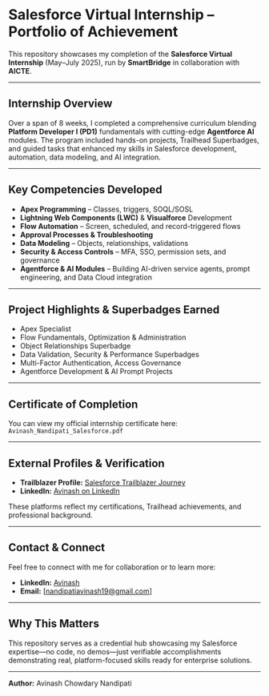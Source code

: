 # Salesforce Virtual Internship – Portfolio of Achievement

This repository showcases my completion of the **Salesforce Virtual Internship** (May–July 2025), run by **SmartBridge** in collaboration with **AICTE**.

---

##  Internship Overview
Over a span of 8 weeks, I completed a comprehensive curriculum blending **Platform Developer I (PD1)** fundamentals with cutting-edge **Agentforce AI** modules. The program included hands-on projects, Trailhead Superbadges, and guided tasks that enhanced my skills in Salesforce development, automation, data modeling, and AI integration.

---

##  Key Competencies Developed
- **Apex Programming** – Classes, triggers, SOQL/SOSL  
- **Lightning Web Components (LWC)** & **Visualforce** Development  
- **Flow Automation** – Screen, scheduled, and record-triggered flows  
- **Approval Processes & Troubleshooting**  
- **Data Modeling** – Objects, relationships, validations  
- **Security & Access Controls** – MFA, SSO, permission sets, and governance  
- **Agentforce & AI Modules** – Building AI-driven service agents, prompt engineering, and Data Cloud integration

---

##  Project Highlights & Superbadges Earned
- Apex Specialist  
- Flow Fundamentals, Optimization & Administration  
- Object Relationships Superbadge  
- Data Validation, Security & Performance Superbadges  
- Multi-Factor Authentication, Access Governance  
- Agentforce Development & AI Prompt Projects


---

##  Certificate of Completion
You can view my official internship certificate here:  
`Avinash_Nandipati_Salesforce.pdf`

---

##  External Profiles & Verification
- **Trailblazer Profile:** [Salesforce Trailblazer Journey](https://www.salesforce.com/trailblazer/rvic0m96n3gv1n47np)  
- **LinkedIn:** [Avinash  on LinkedIn](https://www.linkedin.com/in/avinash-nandipati/)

These platforms reflect my certifications, Trailhead achievements, and professional background.

---

##  Contact & Connect
Feel free to connect with me for collaboration or to learn more:
- **LinkedIn:** [Avinash ](https://www.linkedin.com/in/avinash-nandipati/)  
- **Email:** [nandipatiavinash19@gmail.com]

---

##  Why This Matters
This repository serves as a credential hub showcasing my Salesforce expertise—no code, no demos—just verifiable accomplishments demonstrating real, platform-focused skills ready for enterprise solutions.

---

**Author:** Avinash Chowdary Nandipati
